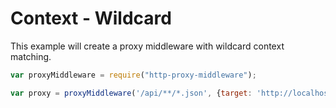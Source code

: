 # Context - Wildcard

This example will create a proxy middleware with wildcard context matching.

```javascript
var proxyMiddleware = require("http-proxy-middleware");

var proxy = proxyMiddleware('/api/**/*.json', {target: 'http://localhost:3000'});
```
